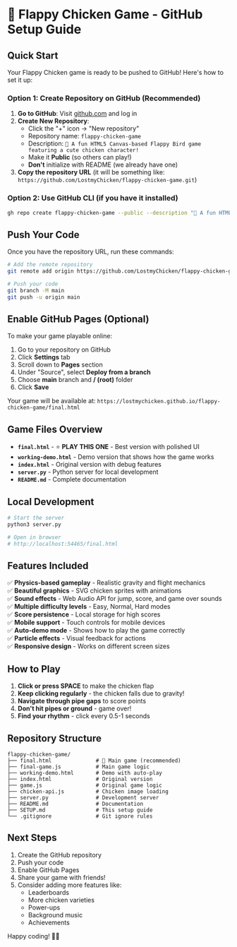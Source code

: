 # 🐔 Flappy Chicken Game - GitHub Setup Guide

## Quick Start

Your Flappy Chicken game is ready to be pushed to GitHub! Here's how to set it up:

### Option 1: Create Repository on GitHub (Recommended)

1. **Go to GitHub**: Visit [github.com](https://github.com) and log in
2. **Create New Repository**: 
   - Click the "+" icon → "New repository"
   - Repository name: `flappy-chicken-game`
   - Description: `🐔 A fun HTML5 Canvas-based Flappy Bird game featuring a cute chicken character!`
   - Make it **Public** (so others can play!)
   - **Don't** initialize with README (we already have one)
3. **Copy the repository URL** (it will be something like: `https://github.com/LostmyChicken/flappy-chicken-game.git`)

### Option 2: Use GitHub CLI (if you have it installed)

```bash
gh repo create flappy-chicken-game --public --description "🐔 A fun HTML5 Canvas-based Flappy Bird game featuring a cute chicken character!"
```

## Push Your Code

Once you have the repository URL, run these commands:

```bash
# Add the remote repository
git remote add origin https://github.com/LostmyChicken/flappy-chicken-game.git

# Push your code
git branch -M main
git push -u origin main
```

## Enable GitHub Pages (Optional)

To make your game playable online:

1. Go to your repository on GitHub
2. Click **Settings** tab
3. Scroll down to **Pages** section
4. Under "Source", select **Deploy from a branch**
5. Choose **main** branch and **/ (root)** folder
6. Click **Save**

Your game will be available at: `https://lostmychicken.github.io/flappy-chicken-game/final.html`

## Game Files Overview

- **`final.html`** - ⭐ **PLAY THIS ONE** - Best version with polished UI
- **`working-demo.html`** - Demo version that shows how the game works
- **`index.html`** - Original version with debug features
- **`server.py`** - Python server for local development
- **`README.md`** - Complete documentation

## Local Development

```bash
# Start the server
python3 server.py

# Open in browser
# http://localhost:54465/final.html
```

## Features Included

✅ **Physics-based gameplay** - Realistic gravity and flight mechanics  
✅ **Beautiful graphics** - SVG chicken sprites with animations  
✅ **Sound effects** - Web Audio API for jump, score, and game over sounds  
✅ **Multiple difficulty levels** - Easy, Normal, Hard modes  
✅ **Score persistence** - Local storage for high scores  
✅ **Mobile support** - Touch controls for mobile devices  
✅ **Auto-demo mode** - Shows how to play the game correctly  
✅ **Particle effects** - Visual feedback for actions  
✅ **Responsive design** - Works on different screen sizes  

## How to Play

1. **Click or press SPACE** to make the chicken flap
2. **Keep clicking regularly** - the chicken falls due to gravity!
3. **Navigate through pipe gaps** to score points
4. **Don't hit pipes or ground** - game over!
5. **Find your rhythm** - click every 0.5-1 seconds

## Repository Structure

```
flappy-chicken-game/
├── final.html              # 🌟 Main game (recommended)
├── final-game.js           # Main game logic
├── working-demo.html       # Demo with auto-play
├── index.html              # Original version
├── game.js                 # Original game logic
├── chicken-api.js          # Chicken image loading
├── server.py               # Development server
├── README.md               # Documentation
├── SETUP.md                # This setup guide
└── .gitignore              # Git ignore rules
```

## Next Steps

1. Create the GitHub repository
2. Push your code
3. Enable GitHub Pages
4. Share your game with friends!
5. Consider adding more features like:
   - Leaderboards
   - More chicken varieties
   - Power-ups
   - Background music
   - Achievements

Happy coding! 🐔✨
